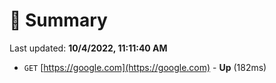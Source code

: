 # 📖 Summary
Last updated: **10/4/2022, 11:11:40 AM**

- `GET` [https://google.com](https://google.com) - **Up** (182ms)
